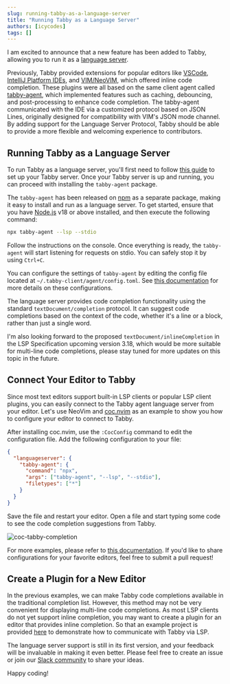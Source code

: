 ```yaml
---
slug: running-tabby-as-a-language-server
title: "Running Tabby as a Language Server"
authors: [icycodes]
tags: []
---
```


I am excited to announce that a new feature has been added to Tabby, allowing you to run it as a [language server](https://microsoft.github.io/language-server-protocol/).

Previously, Tabby provided extensions for popular editors like [VSCode](https://marketplace.visualstudio.com/items?itemName=TabbyML.vscode-tabby), [IntelliJ Platform IDEs](https://plugins.jetbrains.com/plugin/22379-tabby), and [VIM/NeoVIM](https://github.com/TabbyML/vim-tabby), which offered inline code completion. These plugins were all based on the same client agent called [tabby-agent](https://github.com/tabbyml/tabby/tree/main/clients/tabby-agent/), which implemented features such as caching, debouncing, and post-processing to enhance code completion. The tabby-agent communicated with the IDE via a customized protocol based on JSON Lines, originally designed for compatibility with VIM's JSON mode channel. By adding support for the Language Server Protocol, Tabby should be able to provide a more flexible and welcoming experience to contributors.

## Running Tabby as a Language Server

To run Tabby as a language server, you'll first need to follow [this guide](https://tabby.tabbyml.com/docs/installation/) to set up your Tabby server. Once your Tabby server is up and running, you can proceed with installing the `tabby-agent` package.

The `tabby-agent` has been released on [npm](https://www.npmjs.com/package/tabby-agent) as a separate package, making it easy to install and run as a language server. To get started, ensure that you have [Node.js](https://nodejs.org/) v18 or above installed, and then execute the following command:

```bash
npx tabby-agent --lsp --stdio
```

Follow the instructions on the console. Once everything is ready, the `tabby-agent` will start listening for requests on stdio. You can safely stop it by using `Ctrl+C`.

You can configure the settings of `tabby-agent` by editing the config file located at `~/.tabby-client/agent/config.toml`. See [this documentation](https://tabby.tabbyml.com/docs/extensions/configurations) for more details on these configurations.

The language server provides code completion functionality using the standard `textDocument/completion` protocol. It can suggest code completions based on the context of the code, whether it's a line or a block, rather than just a single word.

I'm also looking forward to the proposed  `textDocument/inlineCompletion` in the LSP Specification upcoming version 3.18, which would be more suitable for multi-line code completions, please stay tuned for more updates on this topic in the future.

## Connect Your Editor to Tabby

Since most text editors support built-in LSP clients or popular LSP client plugins, you can easily connect to the Tabby agent language server from your editor. Let's use NeoVim and [coc.nvim](https://github.com/neoclide/coc.nvim) as an example to show you how to configure your editor to connect to Tabby.

After installing coc.nvim, use the `:CocConfig` command to edit the configuration file. Add the following configuration to your file:

```json
{
  "languageserver": {
    "tabby-agent": {
      "command": "npx",
      "args": ["tabby-agent", "--lsp", "--stdio"],
      "filetypes": ["*"]
    }
  }
}
```

Save the file and restart your editor. Open a file and start typing some code to see the code completion suggestions from Tabby.

![coc-tabby-completion](coc-tabby-completion.png)

For more examples, please refer to [this documentation](https://github.com/tabbyml/tabby/tree/main/clients/tabby-agent/). If you'd like to share configurations for your favorite editors, feel free to submit a pull request!

## Create a Plugin for a New Editor

In the previous examples, we can make Tabby code completions available in the traditional completion list. However, this method may not be very convenient for displaying multi-line code completions. As most LSP clients do not yet support inline completion, you may want to create a plugin for an editor that provides inline completion.
So that an example project is provided [here](https://github.com/tabbyml/tabby/tree/main/clients/example-vscode-lsp) to demonstrate how to communicate with Tabby via LSP.

The language server support is still in its first version, and your feedback will be invaluable in making it even better. Please feel free to create an issue or join our [Slack community](https://links.tabbyml.com/join-slack) to share your ideas. 

Happy coding!
